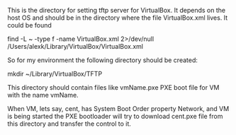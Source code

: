 This is the directory for setting tftp server for VirtualBox.
It depends on the host OS and should be in the directory where the file
VirtualBox.xml lives. It could be found

find -L ~ -type f -name VirtualBox.xml 2>/dev/null
/Users/alexk/Library/VirtualBox/VirtualBox.xml

So for my environment the following directory should be created:

mkdir ~/Library/VirtualBox/TFTP

This directory should contain files like vmName.pxe PXE boot file for VM
with the name vmName.

When VM, lets say, cent, has System Boot Order property Network, and VM is
being started the PXE bootloader will try to download cent.pxe file from
this directory and transfer the control to it.

